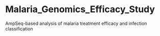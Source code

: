# Malaria_Genomics_Efficacy_Study
AmpSeq-based analysis of malaria treatment efficacy and infection classification
